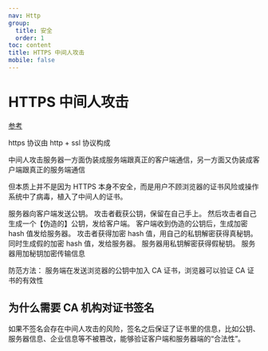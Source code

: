 ```yaml
---
nav: Http
group:
  title: 安全
  order: 1
toc: content
title: HTTPS 中间人攻击
mobile: false
---
```


# HTTPS 中间人攻击

<a target="_blank" href="https://juejin.cn/post/7160695518518050852">参考</a>

https 协议由 http + ssl 协议构成

中间人攻击服务器一方面伪装成服务端跟真正的客户端通信，另一方面又伪装成客户端跟真正的服务端通信

但本质上并不是因为 HTTPS 本身不安全，而是用户不顾浏览器的证书风险或操作系统中了病毒，植入了中间人的证书。

服务器向客户端发送公钥。 攻击者截获公钥，保留在自己手上。 然后攻击者自己生成一个【伪造的】公钥，发给客户端。 客户端收到伪造的公钥后，生成加密 hash 值发给服务器。 攻击者获得加密 hash 值，用自己的私钥解密获得真秘钥。 同时生成假的加密 hash 值，发给服务器。 服务器用私钥解密获得假秘钥。 服务器用加秘钥加密传输信息

防范方法：
服务端在发送浏览器的公钥中加入 CA 证书，浏览器可以验证 CA 证书的有效性

## 为什么需要 CA 机构对证书签名
如果不签名会存在中间人攻击的风险，签名之后保证了证书里的信息，比如公钥、服务器信息、企业信息等不被篡改，能够验证客户端和服务器端的“合法性”。
